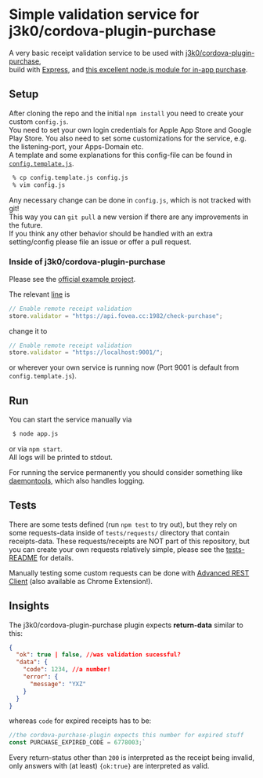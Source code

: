 # Simple validation service for j3k0/cordova-plugin-purchase

A very basic receipt validation service to be used with [j3k0/cordova-plugin-purchase](https://github.com/j3k0/cordova-plugin-purchase),  
build with [Express](https://expressjs.com/), and
[this excellent node.js module for in-app purchase](https://github.com/voltrue2/in-app-purchase).

## Setup

After cloning the repo and the initial `npm install` you need to create your custom `config.js`.  
You need to set your own login credentials for Apple App Store and Google Play Store.
You also need to set some customizations for the service, e.g. the listening-port, your Apps-Domain etc.  
A template and some explanations for this config-file can be found in [`config.template.js`](./config.template.js).

```sh
 % cp config.template.js config.js
 % vim config.js
```

Any necessary change can be done in `config.js`, which is not tracked with git!  
This way you can `git pull` a new version if there are any improvements in the future.  
If you think any other behavior should be handled with an extra setting/config please file an issue or offer a pull request.   

### Inside of j3k0/cordova-plugin-purchase

Please see the [official example project](https://github.com/Fovea/cordova-plugin-purchase-demo/blob/master/www/js/index.js).

The relevant [line](https://github.com/Fovea/cordova-plugin-purchase-demo/blob/6637a1f29ffa63cdd5b8a0c51a3209a2116a419f/www/js/index.js#L68) is
```js
// Enable remote receipt validation
store.validator = "https://api.fovea.cc:1982/check-purchase";
```

change it to
```js
// Enable remote receipt validation
store.validator = "https://localhost:9001/";
```
or wherever your own service is running now (Port 9001 is default from `config.template.js`).

## Run

You can start the service manually via
```sh
 $ node app.js
```
or via `npm start`.  
All logs will be printed to stdout.

For running the service permanently you should consider something like [daemontools](http://cr.yp.to/daemontools.html), which also handles logging.

## Tests

There are some tests defined (run `npm test` to try out), but they rely on some requests-data inside of `tests/requests/` directory that contain receipts-data. These requests/receipts are NOT part of this repository, but you can create your own requests relatively simple, please see the [tests-README](./tests/README.md) for details. 

Manually testing some custom requests can be done with [Advanced REST Client](https://install.advancedrestclient.com) (also available as Chrome Extension!).

## Insights
The j3k0/cordova-plugin-purchase plugin expects __return-data__ similar to this:
```json
{
  "ok": true | false, //was validation sucessful?
  "data": {
    "code": 1234, //a number!
    "error": {
      "message": "YXZ"
    }
  }
}
```
whereas `code` for expired receipts has to be:
```JavaScript
//the cordova-purchase-plugin expects this number for expired stuff
const PURCHASE_EXPIRED_CODE = 6778003;`
```

Every return-status other than `200` is interpreted as the receipt being invalid, only answers with (at least) `{ok:true}` are interpreted as valid.
